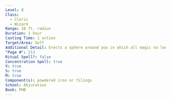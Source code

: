 ```yaml
---
Level: 8
Class:
  - Cleric
  - Wizard
Range: 10 ft. radius
Duration: 1 hour
Casting Time: 1 action
Target/Area: Self
Additional Detail: Erects a sphere around you in which all magic no longer works.
"Page #": 213
Ritual Spell?: false
Concentration Spell: true
V: true
S: true
M: true
Component(s): powdered iron or filings
School: Abjuration
Book: PHB
---
```

